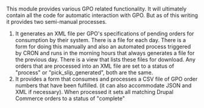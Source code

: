 This module provides various GPO related functionality. It will ultimately contain all the code for automatic interaction with GPO. But as of this writing it provides two semi-manual processes.

1. It generates an XML file per GPO's specifications of pending orders for consumption by their system. There is a file for each day. There is a form for doing this manually and also an automated process triggered by CRON and runs in the morning hours that always generates a file for the previous day. There is a view that lists these files for download. Any orders that are processed into an XML file are set to a status of "process" or "pick_slip_generated", both are the same.
2. It provides a form that consumes and processes a CSV file of GPO order numbers that have been fulfilled. (it can also accommodate JSON and XML if necessary). When processed it sets all matching Drupal Commerce orders to a status of "complete"
